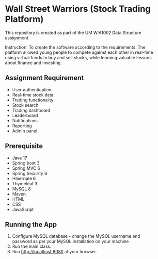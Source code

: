 # Wall Street Warriors (Stock Trading Platform)
This repository is created as part of the UM WIA1002 Data Structure assignment. 

Instruction: To create the software according to the requirements. The platform allowed young people to compete against each other in real-time using virtual funds to buy and sell stocks, while learning valuable lessons about finance and investing.

## Assignment Requirement 

- User authentication
- Real-time stock data
- Trading functionality
- Stock search
- Trading dashboard
- Leaderboard
- Notifications
- Reporting
- Admin panel

## Prerequisite
- Java 17
- Spring boot 3
- Spring MVC 6
- Spring Security 6
- Hibernate 6
- Thymeleaf 3
- MySQL 8
- Maven
- HTML
- CSS
- JavaScript

## Running the App
1. Configure MySQL database - change the MySQL username and password as per your MySQL installation on your machine
2. Run the main class. 
3. Run <http://localhost:8080> at your browser.
